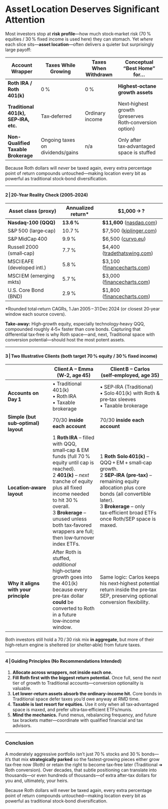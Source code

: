 # Asset Location Deserves Significant Attention

Most investors stop at **risk profile**—how much stock‑market risk (70 % equities / 30 % fixed income is used here) they can stomach. Yet *where* each slice sits—**asset location**—often delivers a quieter but surprisingly large payoff:

| Account Wrapper | Taxes While Growing | Taxes When Withdrawn | Conceptual “Best Home” for… |
| --------------- | ------------------- | -------------------- | --------------------------- |
| **Roth IRA / Roth 401(k)** | 0 % | 0 % | **Highest‑octane growth assets** |
| **Traditional 401(k), SEP‑IRA, etc.** | Tax‑deferred | Ordinary income | Next‑highest growth (preserves Roth‑conversion option) |
| **Non-Qualified Taxable Brokerage** | Ongoing taxes on dividends/gains | n/a  | Only after tax‑advantaged space is stuffed |

Because Roth dollars will *never* be taxed again, every extra percentage point of return compounds untouched—making location every bit as powerful as traditional stock‑bond diversification.

---

#### 2 | 20‑Year Reality Check (2005‑2024)

| Asset class (proxy)         | Annualized return\* | \$1,000 → ?                       |
| --------------------------- | ------------------- | --------------------------------- |
| **Nasdaq‑100 (QQQ)**        | **13.6 %**          | **\$11,600** ([nasdaq.com][1])    |
| S\&P 500 (large‑cap)        | 10.7 %              | \$7,500 ([kiplinger.com][2])      |
| S\&P MidCap 400             | 9.9 %               | \$6,500 ([curvo.eu][3])           |
| Russell 2000 (small‑cap)    | 7.7 %               | \$4,400 ([tradethatswing.com][4]) |
| MSCI EAFE (developed intl.) | 5.8 %               | \$3,100 ([financecharts.com][5])  |
| MSCI EM (emerging mkts)     | 5.7 %               | \$3,000 ([financecharts.com][6])  |
| U.S. Core Bond (BND)        | 2.9 %               | \$1,800 ([financecharts.com][7])  |

\*Rounded total‑return CAGRs, 1 Jan 2005 – 31 Dec 2024 (or closest 20‑year window each source covers).

**Take‑away:** High‑growth equity, especially technology‑heavy QQQ, compounded roughly 4‑5× faster than core bonds. Capturing that differential tax‑free is why Roth space—and, next, Traditional space with conversion potential—should host the most potent assets.

---

#### 3 | Two Illustrative Clients (both target 70 % equity / 30 % fixed income)

|                                       | **Client A – Emma** (W‑2, age 45)                                                                                                                                                                                                                                                                 | **Client B – Carlos** (self‑employed, age 35)                                                                                                                                                                                            |
| ------------------------------------- | ------------------------------------------------------------------------------------------------------------------------------------------------------------------------------------------------------------------------------------------------------------------------------------------------- | ---------------------------------------------------------------------------------------------------------------------------------------------------------------------------------------------------------------------------------------- |
| **Accounts on Day 1**                 | • Traditional 401(k)<br>• Roth IRA<br>• Taxable brokerage                                                                                                                                                                                                                                         | • SEP‑IRA (Traditional)<br>• Solo 401(k) with Roth & pre‑tax sleeves<br>• Taxable brokerage                                                                                                                                              |
| **Simple (but sub‑optimal) layout**   | 70/30 **inside each account**                                                                                                                                                                                                                                                                     | 70/30 **inside each account**                                                                                                                                                                                                            |
| **Location‑aware layout**             | 1 **Roth IRA** – filled with QQQ, small‑cap & EM funds (full 70 % equity until cap is reached).<br>2 **401(k)** – *next* tranche of equity plus all fixed income needed to hit 30 % overall.<br>3 **Brokerage** – unused unless both tax‑favored wrappers are full; then low‑turnover index ETFs. | 1 **Roth Solo 401(k)** – QQQ + EM + small‑cap growth.<br>2 **SEP‑IRA (pre‑tax)** – remaining equity allocation plus core bonds (all convertible later).<br>3 **Brokerage** – only tax‑efficient broad ETFs once Roth/SEP space is maxed. |
| **Why it aligns with your principle** | After Roth is stuffed, *additional* high‑octane growth goes into the 401(k) because every pre‑tax dollar **could** be converted to Roth in a future low‑income window.                                                                                                                            | Same logic: Carlos keeps his next‑highest potential return inside the pre‑tax SEP, preserving optional conversion flexibility.                                                                                                           |

Both investors still hold a 70 / 30 risk mix **in aggregate**, but more of their high‑return engine is sheltered (or shelter‑able) from future taxes.

---

#### 4 | Guiding Principles (No Recommendations Intended)

1. **Allocate across wrappers, not inside each one.**
2. **Fill Roth first with the biggest return potential.** Once full, send the *next* tier of growth to Traditional accounts—conversion optionality is valuable.
3. **Let lower‑return assets absorb the ordinary‑income hit.** Core bonds in Traditional space defer taxes you’d owe anyway at RMD time.
4. **Taxable is last resort for equities.** Use it only when all tax‑advantaged space is maxed, and prefer ultra‑tax‑efficient ETFs/munis.
5. **Mind the mechanics.** Fund menus, rebalancing frequency, and future tax brackets matter—coordinate with qualified financial and tax advisors.

---

### Conclusion

A moderately aggressive portfolio isn’t just 70 % stocks and 30 % bonds—it’s that mix **strategically parked** so the fastest‑growing pieces either grow tax‑free now (Roth) or retain the right to become tax‑free later (Traditional ➜ Roth conversion). Over decades, that subtle positioning can translate into thousands—or even hundreds of thousands—of extra after‑tax dollars for you and, ultimately, your heirs.

[1]: https://www.nasdaq.com/articles/investing-in-the-stock-market-could-turn-%2410000-into-%24300000.-heres-how.?utm_source=chatgpt.com "Investing in the Stock Market Could Turn $10,000 Into ... - Nasdaq"
[2]: https://www.kiplinger.com/invested-1000-in-walmart-wmt-stock-worth-how-much-now?utm_source=chatgpt.com "If You'd Put $1,000 Into Walmart Stock 20 Years Ago, Here's What You'd Have Today"
[3]: https://curvo.eu/backtest/en/market-index/sp-midcap-400?utm_source=chatgpt.com "S&P MidCap 400: historical performance from 1991 to 2025 - Curvo"
[4]: https://tradethatswing.com/historical-average-returns-of-the-russell-2000-index-iwm/?srsltid=AfmBOor-ML0A-q-8cJTSSvlJUHQMrVqZpPCBxntd-s2XyINsCjbnk_9i&utm_source=chatgpt.com "Historical Average Returns of the Russell 2000 Index (IWM)"
[5]: https://www.financecharts.com/etfs/EFA/performance/total-return "iShares MSCI EAFE ETF (EFA) Total Return YTD, TTM, 3Y, 5Y, 10Y, 20Y"
[6]: https://www.financecharts.com/etfs/EEM/performance?utm_source=chatgpt.com "EEM Performance History & Total Returns - ETFs - Finance Charts"
[7]: https://www.financecharts.com/stocks/BND/performance/total-return?utm_source=chatgpt.com "Vanguard Total Bond Market Index Fund ETF (BND) Total Return ..."


Because Roth dollars will never be taxed again, every extra percentage point of return compounds untouched—making location every bit as powerful as traditional stock‑bond diversification.
